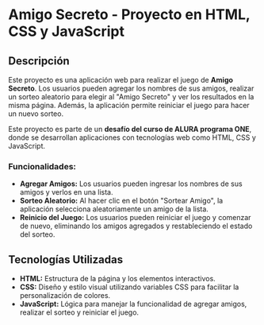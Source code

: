 # Amigo Secreto - Proyecto en HTML, CSS y JavaScript

## Descripción

Este proyecto es una aplicación web para realizar el juego de **Amigo Secreto**. Los usuarios pueden agregar los nombres de sus amigos, realizar un sorteo aleatorio para elegir al "Amigo Secreto" y ver los resultados en la misma página. Además, la aplicación permite reiniciar el juego para hacer un nuevo sorteo.

Este proyecto es parte de un **desafío del curso de ALURA programa ONE**, donde se desarrollan aplicaciones con tecnologías web como HTML, CSS y JavaScript.

### Funcionalidades:
- **Agregar Amigos:** Los usuarios pueden ingresar los nombres de sus amigos y verlos en una lista.
- **Sorteo Aleatorio:** Al hacer clic en el botón "Sortear Amigo", la aplicación selecciona aleatoriamente un amigo de la lista.
- **Reinicio del Juego:** Los usuarios pueden reiniciar el juego y comenzar de nuevo, eliminando los amigos agregados y restableciendo el estado del sorteo.

## Tecnologías Utilizadas
- **HTML:** Estructura de la página y los elementos interactivos.
- **CSS:** Diseño y estilo visual utilizando variables CSS para facilitar la personalización de colores.
- **JavaScript:** Lógica para manejar la funcionalidad de agregar amigos, realizar el sorteo y reiniciar el juego.
